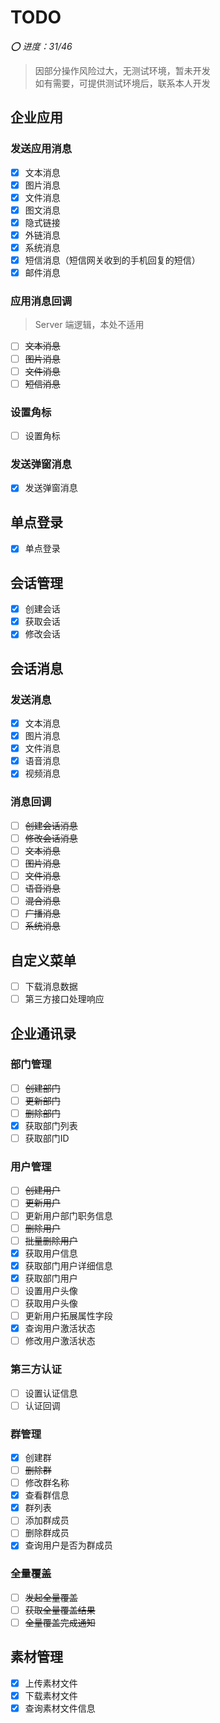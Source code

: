 # TODO

_⭕️ 进度：31/46_

> 因部分操作风险过大，无测试环境，暂未开发  
> 如有需要，可提供测试环境后，联系本人开发

## 企业应用

### 发送应用消息

- [x] 文本消息
- [x] 图片消息
- [x] 文件消息
- [x] 图文消息
- [x] 隐式链接
- [x] 外链消息
- [x] 系统消息
- [x] 短信消息（短信网关收到的手机回复的短信）
- [x] 邮件消息

### 应用消息回调

> Server 端逻辑，本处不适用

- [ ] ~~文本消息~~
- [ ] ~~图片消息~~
- [ ] ~~文件消息~~
- [ ] ~~短信消息~~

### 设置角标

- [ ] 设置角标

### 发送弹窗消息

- [x] 发送弹窗消息

## 单点登录

- [x] 单点登录

## 会话管理

- [x] 创建会话
- [x] 获取会话
- [x] 修改会话

## 会话消息

### 发送消息

- [x] 文本消息
- [x] 图片消息
- [x] 文件消息
- [x] 语音消息
- [x] 视频消息

### 消息回调

- [ ] ~~创建会话消息~~
- [ ] ~~修改会话消息~~
- [ ] ~~文本消息~~
- [ ] ~~图片消息~~
- [ ] ~~文件消息~~
- [ ] ~~语音消息~~
- [ ] ~~混合消息~~
- [ ] ~~广播消息~~
- [ ] ~~系统消息~~

## 自定义菜单

- [ ] 下载消息数据
- [ ] 第三方接口处理响应

## 企业通讯录

### 部门管理

- [ ] ~~创建部门~~
- [ ] ~~更新部门~~
- [ ] ~~删除部门~~
- [x] 获取部门列表
- [ ] 获取部门ID

### 用户管理

- [ ] ~~创建用户~~
- [ ] ~~更新用户~~
- [ ] 更新用户部门职务信息
- [ ] ~~删除用户~~
- [ ] ~~批量删除用户~~
- [x] 获取用户信息
- [x] 获取部门用户详细信息
- [x] 获取部门用户
- [ ] 设置用户头像
- [ ] 获取用户头像
- [ ] 更新用户拓展属性字段
- [x] 查询用户激活状态
- [ ] 修改用户激活状态

### 第三方认证

- [ ] 设置认证信息
- [ ] 认证回调

### 群管理

- [x] 创建群
- [ ] ~~删除群~~
- [ ] 修改群名称
- [x] 查看群信息
- [x] 群列表
- [ ] 添加群成员
- [ ] 删除群成员
- [x] 查询用户是否为群成员

### 全量覆盖

- [ ] ~~发起全量覆盖~~
- [ ] ~~获取全量覆盖结果~~
- [ ] ~~全量覆盖完成通知~~

## 素材管理

- [x] 上传素材文件
- [x] 下载素材文件
- [x] 查询素材文件信息